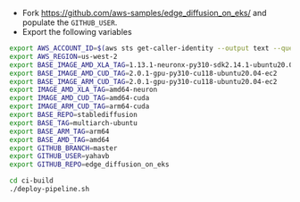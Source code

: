 
* Fork https://github.com/aws-samples/edge_diffusion_on_eks/ and populate the `GITHUB_USER`.
* Export the following variables
```bash
export AWS_ACCOUNT_ID=$(aws sts get-caller-identity --output text --query Account)
export AWS_REGION=us-west-2
export BASE_IMAGE_AMD_XLA_TAG=1.13.1-neuronx-py310-sdk2.14.1-ubuntu20.04
export BASE_IMAGE_AMD_CUD_TAG=2.0.1-gpu-py310-cu118-ubuntu20.04-ec2
export BASE_IMAGE_ARM_CUD_TAG=2.0.1-gpu-py310-cu118-ubuntu20.04-ec2
export IMAGE_AMD_XLA_TAG=amd64-neuron
export IMAGE_AMD_CUD_TAG=amd64-cuda
export IMAGE_ARM_CUD_TAG=arm64-cuda
export BASE_REPO=stablediffusion
export BASE_TAG=multiarch-ubuntu
export BASE_ARM_TAG=arm64
export BASE_AMD_TAG=amd64
export GITHUB_BRANCH=master
export GITHUB_USER=yahavb
export GITHUB_REPO=edge_diffusion_on_eks
```

```bash
cd ci-build
./deploy-pipeline.sh
```
